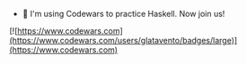 <!--
### Hi there 👋

![GitHub stats](https://github-readme-stats.vercel.app/api?username=glatavento&count_private=true&show_icons=true)
-->

- 🔭 I'm using Codewars to practice Haskell. Now join us!

[![https://www.codewars.com](https://www.codewars.com/users/glatavento/badges/large)](https://www.codewars.com)

<!--
**glatavento/glatavento** is a ✨ _special_ ✨ repository because its `README.md` (this file) appears on your GitHub profile.

Here are some ideas to get you started:

- 🔭 I’m currently working on ...
- 🌱 I’m currently learning ...
- 👯 I’m looking to collaborate on ...
- 🤔 I’m looking for help with ...
- 💬 Ask me about ...
- 📫 How to reach me: ...
- 😄 Pronouns: ...
- ⚡ Fun fact: ...
-->
